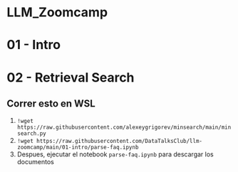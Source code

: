 # LLM_Zoomcamp

# 01 - Intro

# 02 - Retrieval Search

## Correr esto en WSL
1. `!wget https://raw.githubusercontent.com/alexeygrigorev/minsearch/main/minsearch.py`
2. `!wget https://raw.githubusercontent.com/DataTalksClub/llm-zoomcamp/main/01-intro/parse-faq.ipynb`
3. Despues, ejecutar el notebook `parse-faq.ipynb` para descargar los documentos

